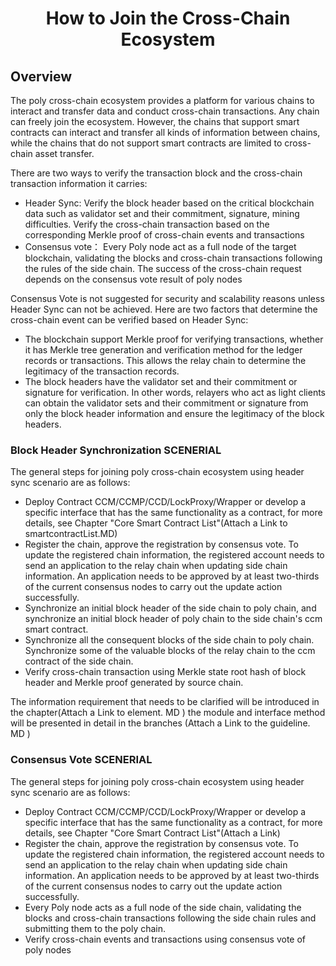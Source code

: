 <h1 align="center">How to Join the Cross-Chain Ecosystem</h1>


## Overview

The poly cross-chain ecosystem provides a platform for various chains to interact and transfer data and conduct cross-chain transactions. Any chain can freely join the ecosystem. However, the chains that support smart contracts can interact and transfer all kinds of information between chains, while the chains that do not support smart contracts are limited to cross-chain asset transfer. 

There are two ways to verify the transaction block and the cross-chain transaction information it carries:

- Header Sync: Verify the block header based on the critical blockchain data such as validator set and their commitment, signature, mining difficulties. Verify the cross-chain transaction based on the corresponding Merkle proof of cross-chain events and transactions
- Consensus vote： Every Poly node act as a full node of the target blockchain, validating the blocks and cross-chain transactions following the rules of the side chain. The success of the cross-chain request depends on the consensus vote result of poly nodes

Consensus Vote is not suggested for security and scalability reasons unless Header Sync can not be achieved. Here are two factors that determine the cross-chain event can be verified based on Header Sync:

- The blockchain support Merkle proof for verifying transactions, whether it has Merkle tree generation and verification method for the ledger records or transactions. This allows the relay chain to determine the legitimacy of the transaction records.
- The block headers have the validator set and their commitment or signature for verification. In other words, relayers who act as light clients can obtain the validator sets and their commitment or signature from only the block header information and ensure the legitimacy of the block headers.

### Block Header Synchronization SCENERIAL

The general steps for joining poly cross-chain ecosystem using header sync scenario are as follows:

- Deploy Contract CCM/CCMP/CCD/LockProxy/Wrapper or develop a specific interface that has the same functionality as a contract, for more details, see Chapter "Core Smart Contract List"(Attach a Link to smartcontractList.MD)
- Register the chain, approve the registration by consensus vote. To update the registered chain information, the registered account needs to send an application to the relay chain when updating side chain information. An application needs to be approved by at least two-thirds of the current consensus nodes to carry out the update action successfully.
- Synchronize an initial block header of the side chain to poly chain, and synchronize an initial block header of poly chain to the side chain's ccm smart contract.
- Synchronize all the consequent blocks of the side chain to poly chain. Synchronize some of the valuable blocks of the relay chain to the ccm contract of the side chain.
- Verify cross-chain transaction using Merkle state root hash of block header and Merkle proof generated by source chain. 

The information requirement that needs to be clarified will be introduced in the chapter(Attach a Link to element. MD )
the module and interface method will be presented in detail in the branches (Attach a Link to the guideline. MD )

### Consensus Vote SCENERIAL

The general steps for joining poly cross-chain ecosystem using header sync scenario are as follows:

- Deploy Contract CCM/CCMP/CCD/LockProxy/Wrapper or develop a specific interface that has the same functionality as a contract, for more details, see Chapter "Core Smart Contract List"(Attach a Link)
- Register the chain, approve the registration by consensus vote. To update the registered chain information, the registered account needs to send an application to the relay chain when updating side chain information. An application needs to be approved by at least two-thirds of the current consensus nodes to carry out the update action successfully.
- Every Poly node acts as a full node of the side chain, validating the blocks and cross-chain transactions following the side chain rules and submitting them to the poly chain.
- Verify cross-chain events and transactions using consensus vote of poly nodes

